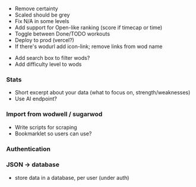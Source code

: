 + Remove certainty
+ Scaled should be grey
+ Fix N/A in some levels
+ Add support for Open-like ranking (score if timecap or time)
+ Toggle between Done/TODO workouts
+ Deploy to prod (vercel?)
+ If there's wodurl add icon-link; remove links from wod name

- Add search box to filter wods?
- Add difficulty level to wods

### Stats
- Short excerpt about your data (what to focus on, strength/weaknesses)
- Use AI endpoint?

### Import from wodwell / sugarwod
- Write scripts for scraping
- Bookmarklet so users can use?

### Authentication

### JSON -> database
- store data in a database, per user (under auth)